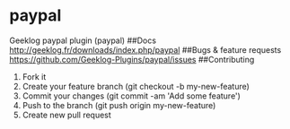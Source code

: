 # paypal
Geeklog paypal plugin (paypal) 
##Docs
http://geeklog.fr/downloads/index.php/paypal
##Bugs & feature requests
https://github.com/Geeklog-Plugins/paypal/issues
##Contributing
1. Fork it
2. Create your feature branch (git checkout -b my-new-feature)
3. Commit your changes (git commit -am 'Add some feature')
4. Push to the branch (git push origin my-new-feature)
5. Create new pull request
